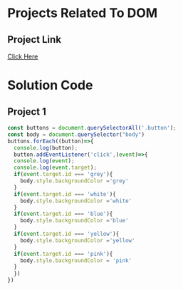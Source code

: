 # Projects Related To DOM

## Project Link
[Click Here](https://stackblitz.com/edit/dom-project-chaiaurcode?file=index.html)

# Solution Code 

## Project 1 
``` javascript
const buttons = document.querySelectorAll('.button');
const body = document.querySelector("body")
buttons.forEach((button)=>{
  console.log(button);
  button.addEventListener('click',(event)=>{
  console.log(event);
  console.log(event.target);
  if(event.target.id === 'grey'){
    body.style.backgroundColor ='grey'
  }
  if(event.target.id === 'white'){
    body.style.backgroundColor ='white'
  }
  if(event.target.id === 'blue'){
    body.style.backgroundColor ='blue'
  }
  if(event.target.id === 'yellow'){
    body.style.backgroundColor ='yellow'
  }
  if(event.target.id === 'pink'){
    body.style.backgroundColor = 'pink'
  }
  })
})

```
